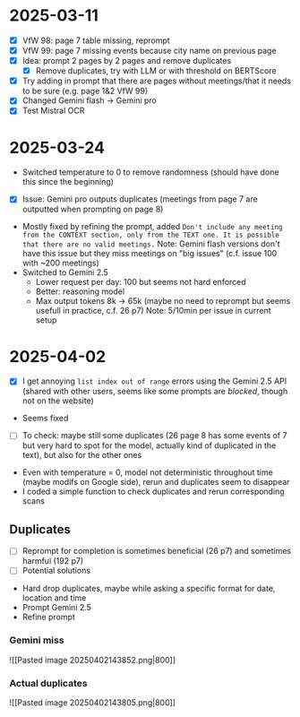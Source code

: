 # 2025-03-11
- [x] VfW 98: page 7 table missing, reprompt
- [x] VfW 99: page 7 missing events because city name on previous page
- [x] Idea: prompt 2 pages by 2 pages and remove duplicates
	- [x] Remove duplicates, try with LLM or with threshold on BERTScore
- [x] Try adding in prompt that there are pages without meetings/that it needs to be sure (e.g. page 1&2 VfW 99)
- [x] Changed Gemini flash -> Gemini pro
- [x] Test Mistral OCR
# 2025-03-24
- Switched temperature to 0 to remove randomness (should have done this since the beginning)
- [x] Issue: Gemini pro outputs duplicates (meetings from page 7 are outputted when prompting on page 8)
- Mostly fixed by refining the prompt, added
`Don't include any meeting from the CONTEXT section, only from the TEXT one. It is possible that there are no valid meetings.`
Note: Gemini flash versions don't have this issue but they miss meetings on "big issues" (c.f. issue 100 with ~200 meetings)
- Switched to Gemini 2.5
	- Lower request per day: 100 but seems not hard enforced
	- Better: reasoning model
	- Max output tokens 8k -> 65k (maybe no need to reprompt but seems usefull in practice, c.f. 26 p7)
Note: 5/10min per issue in current setup
# 2025-04-02
- [x] I get annoying `list index out of range` errors using the Gemini 2.5 API (shared with other users, seems like some prompts are *blocked*, though not on the website)
- Seems fixed
- [ ] To check: maybe still some duplicates (26 page 8 has some events of 7 but very hard to spot for the model, actually kind of duplicated in the text), but also for the other ones
- Even with temperature = 0, model not deterministic throughout time (maybe modifs on Google side), rerun and duplicates seem to disappear
- I coded a simple function to check duplicates and rerun corresponding scans
## Duplicates
- [ ] Reprompt for completion is sometimes beneficial (26 p7) and sometimes harmful (192 p7)
- [ ] Potential solutions
- Hard drop duplicates, maybe while asking a specific format for date, location and time
- Prompt Gemini 2.5
- Refine prompt
### Gemini miss
![[Pasted image 20250402143852.png|800]]
### Actual duplicates
![[Pasted image 20250402143805.png|800]]